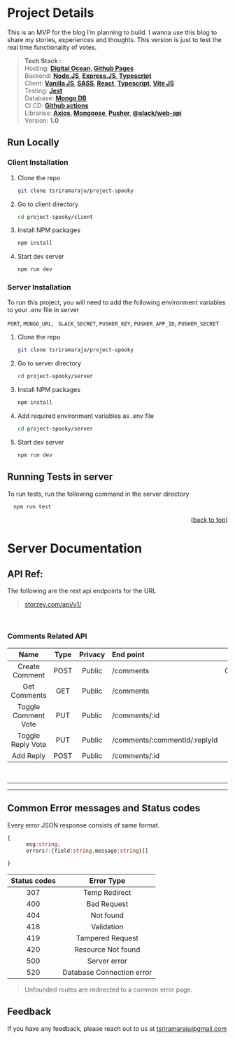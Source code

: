 # Project Details
This is an MVP for the blog I’m planning to build. I wanna use this blog to share my stories, experiences and thoughts. This version is just to test the real time functionality of votes.

>**Tech Stack :**<br>
>Hosting: **[Digital Ocean](), [Github Pages]()** <br>
>Backend: **[Node.JS](), [Express.JS](), [Typescript]()**<br>
>Client: **[Vanilla JS](), [SASS](), [React](), [Typescript](), [Vite JS]()**<br>
>Testing: **[Jest]()**<br>
>Database: **[Mongo DB]()**<br>
>CI CD: **[Github actions]()**<br>
>Libraries: **[Axios](), [Mongoose](), [Pusher](), [@slack/web-api]()**<br>
>Version: **1.0**<br>



<!-- GETTING STARTED -->
## Run Locally


### Client Installation

1. Clone the repo
   ```sh
   git clone tsriramaraju/project-spooky
    ```
2. Go to client directory
   ```sh
   cd project-spooky/client
    ```
3. Install NPM packages
   ```sh
   npm install
   ```
4. Start dev server
   ```sh
   npm run dev
   ```
### Server Installation
To run this project, you will need to add the following environment variables to your .env file in server

`PORT`,   `MONGO_URL`, ` SLACK_SECRET`, `PUSHER_KEY`, `PUSHER_APP_ID`, `PUSHER_SECRET`

1. Clone the repo
   ```sh
   git clone tsriramaraju/project-spooky
    ```
2. Go to server directory
   ```sh
   cd project-spooky/server
    ```
3. Install NPM packages
   ```sh
   npm install
   ```
4. Add required environment variables as .env file
   ```sh
   cd project-spooky/server
    ```
5. Start dev server
   ```sh
   npm run dev
   ```
## Running Tests in server

To run tests, run the following command in the server directory

```bash
  npm run test
```



<p align="right">(<a href="#readme-top">back to top</a>)</p>



# Server Documentation


## API       Ref:

The following are the rest api endpoints for the URL
>[storzey.com/api/v1/](https://storzey.com/)

<br>


### **Comments** Related API
|        Name         | Type  | Privacy | End point                     |   Payload    |   Response    |
| :-----------------: | :---: | :-----: | :---------------------------- | :----------: | :-----------: |
|   Create Comment    | POST  | Public  | /comments                     | CommentAttrs |  comment Id   |
|    Get Comments     |  GET  | Public  | /comments                     |              | CommentsDoc[] |
| Toggle Comment Vote |  PUT  | Public  | /comments/:id                 |    userId    |    Boolean    |
|  Toggle Reply Vote  |  PUT  | Public  | /comments/:commentId/:replyId |    userId    |    Boolean    |
|      Add Reply      | POST  | Public  | /comments/:id                 |  ReplyAttrs  |   reply Id    |

<br>


---
---

## Common **Error messages** and **Status codes**

Every error JSON response consists of same format.

```Typescript
{
      msg:string;
      errors?:{field:string,message:string}[]

}

```

| Status codes |        Error Type         |
| :----------: | :-----------------------: |
|     307      |       Temp Redirect       |
|     400      |        Bad Request        |
|     404      |         Not found         |
|     418      |        Validation         |
|     419      |     Tampered Request      |
|     420      |    Resource Not found     |
|     500      |       Server error        |
|     520      | Database Connection error |

>Unfounded routes are redirected to a common error page.


## Feedback

If you have any feedback, please reach out to us at tsriramaraju@gmail.com
